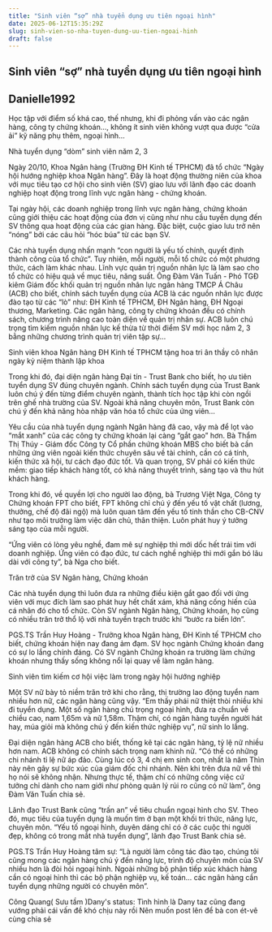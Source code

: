 ```yaml
---
title: "Sinh viên “sợ” nhà tuyển dụng ưu tiên ngoại hình"
date: 2025-06-12T15:35:29Z
slug: sinh-vien-so-nha-tuyen-dung-uu-tien-ngoai-hinh
draft: false
---
```


## Sinh viên “sợ” nhà tuyển dụng ưu tiên ngoại hình

## Danielle1992

Học tập với điểm số khá cao, thế nhưng, khi đi phỏng vấn vào các ngân hàng, công ty chứng khoán…, không ít sinh viên không vượt qua được “cửa ải” kỹ năng phụ thêm, ngoại hình…
 
Nhà tuyển dụng “dòm” sinh viên năm 2, 3
 
Ngày 20/10, Khoa Ngân hàng (Trường ĐH Kinh tế TPHCM) đã tổ chức “Ngày hội hướng nghiệp khoa Ngân hàng”. Đây là hoạt động thường niên của khoa với mục tiêu tạo cơ hội cho sinh viên (SV) giao lưu với lãnh đạo các doanh nghiệp hoạt động trong lĩnh vực ngân hàng - chứng khoán.
 
Tại ngày hội, các doanh nghiệp trong lĩnh vực ngân hàng, chứng khoán cũng giới thiệu các hoạt động của đơn vị cũng như nhu cầu tuyển dụng đến SV thông qua hoạt động của các gian hàng. Đặc biệt, cuộc giao lưu trở nên “nóng” bởi các câu hỏi “hóc búa” từ các bạn SV.
 
Các nhà tuyển dụng nhấn mạnh “con người là yếu tố chính, quyết định thành công của tổ chức”. Tuy nhiên, mỗi người, mỗi tổ chức có một phương thức, cách làm khác nhau. Lĩnh vực quản trị nguồn nhân lực là làm sao cho tổ chức có hiệu quả về mục tiêu, năng suất.
Ông Đàm Văn Tuấn - Phó TGĐ kiêm Giám đốc khối quản trị nguồn nhân lực ngân hàng TMCP Á Châu (ACB) cho biết, chính sách tuyển dụng của ACB là các nguồn nhân lực được đào tạo từ các “lò” như: ĐH Kinh tế TPHCM, ĐH Ngân hàng, ĐH Ngoại thương, Marketing. Các ngân hàng, công ty chứng khoán đều có chính sách, chương trình nâng cao toàn diện về quản trị nhân sự. ACB luôn chú trọng tìm kiếm nguồn nhân lực kế thừa từ thời điểm SV mới học năm 2, 3 bằng những chương trình quản trị viên tập sự…


Sinh viên khoa Ngân hàng ĐH Kinh tế TPHCM tặng hoa tri ân thầy cô nhân ngày kỷ niệm thành lập khoa
 
Trong khi đó, đại diện ngân hàng Đại tín - Trust Bank cho biết, họ ưu tiên tuyển dụng SV đúng chuyên ngành. Chính sách tuyển dụng của Trust Bank luôn chú ý đến từng điểm chuyên ngành, thành tích học tập khi còn ngồi trên ghế nhà trường của SV. Ngoài khả năng chuyên môn, Trust Bank còn chú ý đến khả năng hòa nhập văn hóa tổ chức của ứng viên…
 
Yêu cầu của nhà tuyển dụng ngành Ngân hàng đã cao, vậy mà để lọt vào “mắt xanh” của các công ty chứng khoán lại càng “gắt gao” hơn. Bà Thẩm Thị Thúy - Giám đốc Công ty Cổ phần chứng khoán MBS cho biết bà cần những ứng viên ngoài kiến thức chuyên sâu về tài chính, cần có cá tính, kiến thức xã hội, tư cách đạo đức tốt. Và quan trọng, SV phải có kiến thức mềm: giao tiếp khách hàng tốt, có khả năng thuyết trình, sáng tạo và thu hút khách hàng.
 
Trong khi đó, về quyền lợi cho người lao động, bà Trương Việt Nga, Công ty Chứng khoán FPT cho biết, FPT không chỉ chú ý đến yếu tố vật chất (lương, thưởng, chế độ đãi ngộ) mà luôn quan tâm đến yếu tố tinh thần cho CB-CNV như tạo môi trường làm việc dân chủ, thân thiện. Luôn phát huy ý tưởng sáng tạo của mỗi người.
 
“Ứng viên có lòng yêu nghề, đam mê sự nghiệp thì mới dốc hết trái tim với doanh nghiệp. Ứng viên có đạo đức, tư cách nghề nghiệp thì mới gắn bó lâu dài với công ty”, bà Nga cho biết.
 
Trăn trở của SV Ngân hàng, Chứng khoán
 
Các nhà tuyển dụng thì luôn đưa ra những điều kiện gắt gao đối với ứng viên với mục đích làm sao phát huy hết chất xám, khả năng cống hiến của cá nhân đó cho tổ chức. Còn SV ngành Ngân hàng, Chứng khoán, họ cũng có nhiều trăn trở thổ lộ với nhà tuyển trạch trước khi “bước ra biển lớn”.
 
PGS.TS Trần Huy Hoàng - Trưởng khoa Ngân hàng, ĐH Kinh tế TPHCM cho biết, chứng khoán hiện nay đang ảm đạm. SV học ngành Chứng khoán đang có sự lo lắng chính đáng. Có SV ngành Chứng khoán ra trường làm chứng khoán nhưng thấy sống không nổi lại quay về làm ngân hàng.


Sinh viên tìm kiếm cơ hội việc làm trong ngày hội hướng nghiệp
 
Một SV nữ bày tỏ niềm trăn trở khi cho rằng, thị trường lao động tuyển nam nhiều hơn nữ, các ngân hàng cũng vậy. “Em thấy phái nữ thiệt thòi nhiều khi đi tuyển dụng. Một số ngân hàng chú trọng ngoại hình, đưa ra chuẩn về chiều cao, nam 1,65m và nữ 1,58m. Thậm chí, có ngân hàng tuyển người hát hay, múa giỏi mà không chú ý đến kiến thức nghiệp vụ”, nữ sinh lo lắng.
 
Đại diện ngân hàng ACB cho biết, thống kê tại các ngân hàng, tỷ lệ nữ nhiều hơn nam. ACB không có chính sách trọng nam khinh nữ. “Có thể có những chi nhánh tỉ lệ nữ áp đảo. Cùng lúc có 3, 4 chị em sinh con, nhất là năm Thìn này nên gây sự bức xúc của giám đốc chi nhánh. Nên khi trên đưa nữ về thì họ nói sẽ không nhận. Nhưng thực tế, thậm chí có những công việc cứ tưởng chỉ dành cho nam giới như phòng quản lý rủi ro cũng có nữ làm”, ông Đàm Văn Tuấn chia sẻ.
 
Lãnh đạo Trust Bank cũng “trấn an” về tiêu chuẩn ngoại hình cho SV. Theo đó, mục tiêu của tuyển dụng là muốn tìm ở bạn một khối tri thức, năng lực, chuyên môn. “Yếu tố ngoại hình, duyên dáng chỉ có ở các cuộc thi người đẹp, không có trong mắt nhà tuyển dụng”, lãnh đạo Trust Bank chia sẻ.
 
PGS.TS Trần Huy Hoàng tâm sự: “Là người làm công tác đào tạo, chúng tôi cũng mong các ngân hàng chú ý đến năng lực, trình độ chuyên môn của SV nhiều hơn là đòi hỏi ngoại hình. Ngoài những bộ phận tiếp xúc khách hàng cần có ngoại hình thì các bộ phận nghiệp vụ, kế toán… các ngân hàng cần tuyển dụng những người có chuyên môn”.
 
Công Quang( Sưu tầm )Dany's status: Tình hình là Dany taz cũng đang vướng phải cái vấn đề khó chịu này rồi  Nên muốn post lên để bà con ét-vê cùng chia sẻ